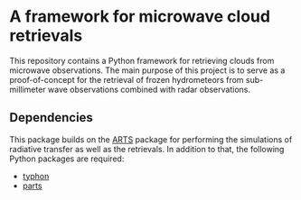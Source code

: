 # A framework for microwave cloud retrievals

This repository contains a Python framework for retrieving clouds from microwave observations.
The main purpose of this project is to serve as a proof-of-concept for the retrieval of frozen
hydrometeors from sub-millimeter wave observations combined with radar observations.

## Dependencies

This package builds on the [ARTS](radiative-transfer.org) package for performing the simulations
of radiative transfer as well as the retrievals. In addition to that, the following Python
packages are required:
- [typhon](github.com/atmtools/typhon)
- [parts](github.com/simonpf/parts)



